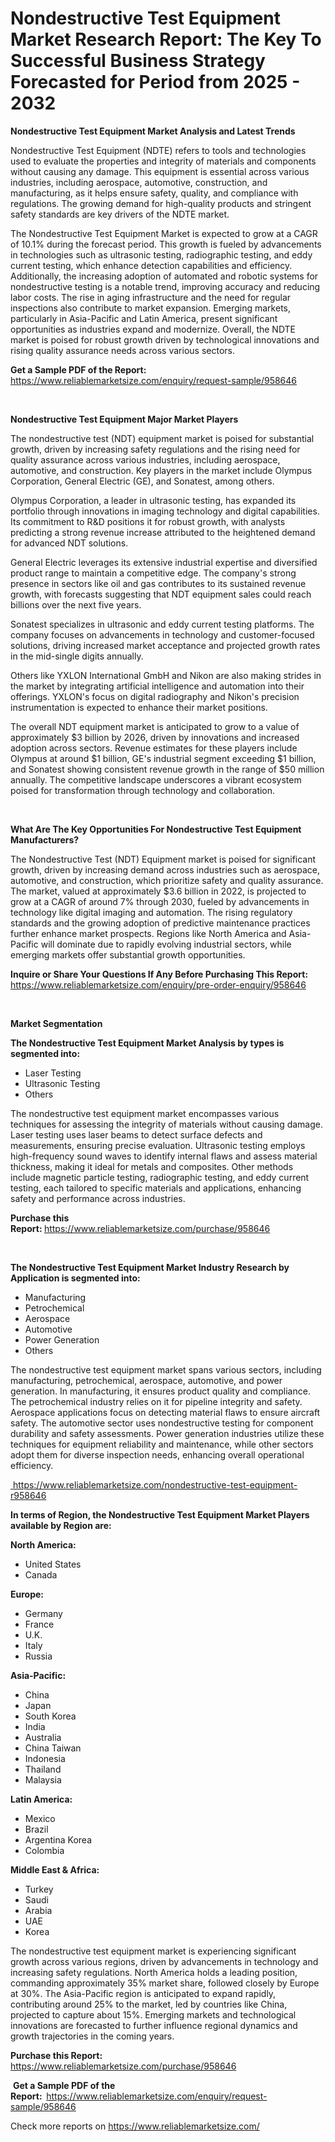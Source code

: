 <p><h1>Nondestructive Test Equipment Market Research Report: The Key To Successful Business Strategy Forecasted for Period from 2025 - 2032</h1></p><p><strong>Nondestructive Test Equipment Market Analysis and Latest Trends</strong></p>
<p><p>Nondestructive Test Equipment (NDTE) refers to tools and technologies used to evaluate the properties and integrity of materials and components without causing any damage. This equipment is essential across various industries, including aerospace, automotive, construction, and manufacturing, as it helps ensure safety, quality, and compliance with regulations. The growing demand for high-quality products and stringent safety standards are key drivers of the NDTE market.</p><p>The Nondestructive Test Equipment Market is expected to grow at a CAGR of 10.1% during the forecast period. This growth is fueled by advancements in technologies such as ultrasonic testing, radiographic testing, and eddy current testing, which enhance detection capabilities and efficiency. Additionally, the increasing adoption of automated and robotic systems for nondestructive testing is a notable trend, improving accuracy and reducing labor costs. The rise in aging infrastructure and the need for regular inspections also contribute to market expansion. Emerging markets, particularly in Asia-Pacific and Latin America, present significant opportunities as industries expand and modernize. Overall, the NDTE market is poised for robust growth driven by technological innovations and rising quality assurance needs across various sectors.</p></p>
<p><strong>Get a Sample PDF of the Report:&nbsp;</strong> <a href="https://www.reliablemarketsize.com/enquiry/request-sample/958646?utm_campaign=2781&utm_medium=2&utm_source=Github&utm_content=ia&utm_term=06032025&utm_id=nondestructive-test-equipment">https://www.reliablemarketsize.com/enquiry/request-sample/958646</a></p>
<p>&nbsp;</p>
<p><strong>Nondestructive Test Equipment Major Market Players</strong></p>
<p><p>The nondestructive test (NDT) equipment market is poised for substantial growth, driven by increasing safety regulations and the rising need for quality assurance across various industries, including aerospace, automotive, and construction. Key players in the market include Olympus Corporation, General Electric (GE), and Sonatest, among others.</p><p>Olympus Corporation, a leader in ultrasonic testing, has expanded its portfolio through innovations in imaging technology and digital capabilities. Its commitment to R&D positions it for robust growth, with analysts predicting a strong revenue increase attributed to the heightened demand for advanced NDT solutions.</p><p>General Electric leverages its extensive industrial expertise and diversified product range to maintain a competitive edge. The company's strong presence in sectors like oil and gas contributes to its sustained revenue growth, with forecasts suggesting that NDT equipment sales could reach billions over the next five years.</p><p>Sonatest specializes in ultrasonic and eddy current testing platforms. The company focuses on advancements in technology and customer-focused solutions, driving increased market acceptance and projected growth rates in the mid-single digits annually.</p><p>Others like YXLON International GmbH and Nikon are also making strides in the market by integrating artificial intelligence and automation into their offerings. YXLON's focus on digital radiography and Nikon's precision instrumentation is expected to enhance their market positions.</p><p>The overall NDT equipment market is anticipated to grow to a value of approximately $3 billion by 2026, driven by innovations and increased adoption across sectors. Revenue estimates for these players include Olympus at around $1 billion, GE's industrial segment exceeding $1 billion, and Sonatest showing consistent revenue growth in the range of $50 million annually. The competitive landscape underscores a vibrant ecosystem poised for transformation through technology and collaboration.</p></p>
<p>&nbsp;</p>
<p><strong>What Are The Key Opportunities For Nondestructive Test Equipment Manufacturers?</strong></p>
<p><p>The Nondestructive Test (NDT) Equipment market is poised for significant growth, driven by increasing demand across industries such as aerospace, automotive, and construction, which prioritize safety and quality assurance. The market, valued at approximately $3.6 billion in 2022, is projected to grow at a CAGR of around 7% through 2030, fueled by advancements in technology like digital imaging and automation. The rising regulatory standards and the growing adoption of predictive maintenance practices further enhance market prospects. Regions like North America and Asia-Pacific will dominate due to rapidly evolving industrial sectors, while emerging markets offer substantial growth opportunities.</p></p>
<p><strong>Inquire or Share Your Questions If Any Before Purchasing This Report:</strong> <a href="https://www.reliablemarketsize.com/enquiry/pre-order-enquiry/958646?utm_campaign=2781&utm_medium=2&utm_source=Github&utm_content=ia&utm_term=06032025&utm_id=nondestructive-test-equipment">https://www.reliablemarketsize.com/enquiry/pre-order-enquiry/958646</a></p>
<p>&nbsp;</p>
<p><strong>Market Segmentation</strong></p>
<p><strong>The Nondestructive Test Equipment Market Analysis by types is segmented into:</strong></p>
<p><ul><li>Laser Testing</li><li>Ultrasonic Testing</li><li>Others</li></ul></p>
<p><p>The nondestructive test equipment market encompasses various techniques for assessing the integrity of materials without causing damage. Laser testing uses laser beams to detect surface defects and measurements, ensuring precise evaluation. Ultrasonic testing employs high-frequency sound waves to identify internal flaws and assess material thickness, making it ideal for metals and composites. Other methods include magnetic particle testing, radiographic testing, and eddy current testing, each tailored to specific materials and applications, enhancing safety and performance across industries.</p></p>
<p><strong>Purchase this Report:&nbsp;</strong><a href="https://www.reliablemarketsize.com/purchase/958646?utm_campaign=2781&utm_medium=2&utm_source=Github&utm_content=ia&utm_term=06032025&utm_id=nondestructive-test-equipment">https://www.reliablemarketsize.com/purchase/958646</a></p>
<p>&nbsp;</p>
<p><strong>The Nondestructive Test Equipment Market Industry Research by Application is segmented into:</strong></p>
<p><ul><li>Manufacturing</li><li>Petrochemical</li><li>Aerospace</li><li>Automotive</li><li>Power Generation</li><li>Others</li></ul></p>
<p><p>The nondestructive test equipment market spans various sectors, including manufacturing, petrochemical, aerospace, automotive, and power generation. In manufacturing, it ensures product quality and compliance. The petrochemical industry relies on it for pipeline integrity and safety. Aerospace applications focus on detecting material flaws to ensure aircraft safety. The automotive sector uses nondestructive testing for component durability and safety assessments. Power generation industries utilize these techniques for equipment reliability and maintenance, while other sectors adopt them for diverse inspection needs, enhancing overall operational efficiency.</p></p>
<p><a href="https://www.reliablemarketsize.com/nondestructive-test-equipment-r958646?utm_campaign=2781&utm_medium=2&utm_source=Github&utm_content=ia&utm_term=06032025&utm_id=nondestructive-test-equipment">&nbsp;https://www.reliablemarketsize.com/nondestructive-test-equipment-r958646</a></p>
<p><strong>In terms of Region, the Nondestructive Test Equipment Market Players available by Region are:</strong></p>
<p>
    <p> <strong> North America: </strong>
        <ul>
            <li>United States</li>
            <li>Canada</li>
        </ul>
        </p> 
    <p> <strong> Europe: </strong>
        <ul>
            <li>Germany</li>
            <li>France</li>
            <li>U.K.</li>
            <li>Italy</li>
            <li>Russia</li>
        </ul>
        </p> 
    <p> <strong> Asia-Pacific: </strong>
        <ul>
            <li>China</li>
            <li>Japan</li>
            <li>South Korea</li>
            <li>India</li>
            <li>Australia</li>
            <li>China Taiwan</li>
            <li>Indonesia</li>
            <li>Thailand</li>
            <li>Malaysia</li>
        </ul>
        </p> 
    <p> <strong> Latin America: </strong>
        <ul>
            <li>Mexico</li>
            <li>Brazil</li>
            <li>Argentina Korea</li>
            <li>Colombia</li>
        </ul>
        </p> 
    <p> <strong> Middle East & Africa: </strong>
        <ul>
            <li>Turkey</li>
            <li>Saudi</li>
            <li>Arabia</li>
            <li>UAE</li>
            <li>Korea</li>
        </ul>
    </p>
    </p>
<p><p>The nondestructive test equipment market is experiencing significant growth across various regions, driven by advancements in technology and increasing safety regulations. North America holds a leading position, commanding approximately 35% market share, followed closely by Europe at 30%. The Asia-Pacific region is anticipated to expand rapidly, contributing around 25% to the market, led by countries like China, projected to capture about 15%. Emerging markets and technological innovations are forecasted to further influence regional dynamics and growth trajectories in the coming years.</p></p>
<p><strong>Purchase this Report: </strong><a href="https://www.reliablemarketsize.com/purchase/958646?utm_campaign=2781&utm_medium=2&utm_source=Github&utm_content=ia&utm_term=06032025&utm_id=nondestructive-test-equipment">https://www.reliablemarketsize.com/purchase/958646</a></p>
<p>&nbsp;<strong>Get a Sample PDF of the Report:&nbsp;&nbsp;</strong><a href="https://www.reliablemarketsize.com/enquiry/request-sample/958646?utm_campaign=2781&utm_medium=2&utm_source=Github&utm_content=ia&utm_term=06032025&utm_id=nondestructive-test-equipment">https://www.reliablemarketsize.com/enquiry/request-sample/958646</a></p>
<p><strong></strong></p>
<p>Check more reports on <a href="https://www.reliablemarketsize.com/?utm_campaign=2781&utm_medium=2&utm_source=Github&utm_content=ia&utm_term=06032025&utm_id=nondestructive-test-equipment">https://www.reliablemarketsize.com/</a></p>
